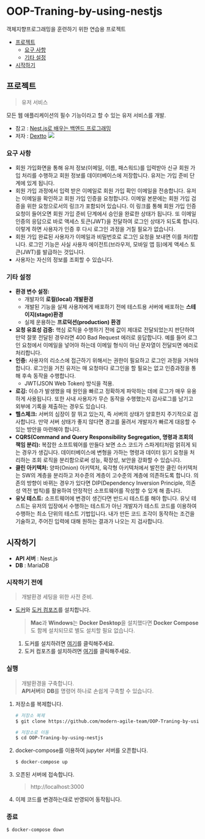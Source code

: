 # OOP-Traning-by-using-nestjs
객체지향프로그래밍을 훈련하기 위한 연습용 프로젝트

* <a href="#프로젝트">프로젝트</a>
  * <a href="#요구-사항">요구 사항</a>
  * <a href="#기타-설정">기타 설정</a>
* <a href="#시작하기">시작하기</a>

## 프로젝트
> 유저 서비스  

모든 웹 애플리케이션의 필수 기능이라고 할 수 있는 유저 서비스를 개발.
* 참고 : [Nest.js로 배우는 백엔드 프로그래밍](https://wikidocs.net/book/7059)
* 저자 : [Dextto](https://github.com/dextto)
<img src="https://wikidocs.net/images/page/158464/1-7.png"></img>

### 요구 사항
* 회원 가입화면을 통해 유저 정보(이메일, 이름, 패스워드)를 입력받아 신규 회원 가입 처리를 수행하고 회원 정보를 데이터베이스에 저장합니다. 유저는 가입 준비 단계에 있게 됩니다.
* 회원 가입 과정에서 입력 받은 이메일로 회원 가입 확인 이메일을 전송합니다. 유저는 이메일을 확인하고 회원 가입 인증을 요청합니다. 이메일 본문에는 회원 가입 검증을 위한 요청으로서의 링크가 포함되어 있습니다. 이 링크를 통해 회원 가입 인증 요청이 들어오면 회원 가입 준비 단계에서 승인을 완료한 상태가 됩니다. 또 이메일 인증의 응답으로 바로 액세스 토큰(JWT)을 전달하여 로그인 상태가 되도록 합니다. 이렇게 하면 사용자가 인증 후 다시 로그인 과정을 거칠 필요가 없습니다.
* 회원 가입 완료된 사용자가 이메일과 비밀번호로 로그인 요청을 보내면 이를 처리합니다. 로그인 기능은 사실 사용자 에이전트(브라우저, 모바일 앱 등)에게 액세스 토큰(JWT)를 발급하는 것입니다.
* 사용자는 자신의 정보를 조회할 수 있습니다.

### 기타 설정
* **환경 변수 설정:** 
  * 개발자의 **로컬(local) 개발환경**
  * 개발된 기능을 실제 사용자에게 배포하기 전에 테스트용 서버에 배포하는 **스테이지(stage)환경**
  * 실제 운용하는 **프로덕션(production) 환경**
* **요청 유효성 검증:** 핵심 로직을 수행하기 전에 값이 제대로 전달되었는지 판단하여 만약 잘못 전달된 경우라면 400 Bad Request 에러로 응답합니다. 예를 들어 로그인 요청에서 이메일을 넣어야 하는데 이메일 형식이 아닌 문자열이 전달되면 에러로 처리합니다.
* **인증:** 사용자의 리소스에 접근하기 위해서는 권한이 필요하고 로그인 과정을 거쳐야 합니다. 로그인을 거친 유저는 매 요청마다 로그인을 할 필요는 없고 인증과정을 통해 후속 동작을 수행합니다.
  * JWT(JSON Web Token) 방식을 적용.
* **로깅:** 이슈가 발생했을 때 원인을 빠르고 정확하게 파악하는 데에 로그가 매우 유용하게 사용됩니다. 또한 사내 사용자가 무슨 동작을 수행했는지 감사로그를 남기고 외부에 기록을 제출하는 경우도 있습니다.
* **헬스체크:** 서버의 심장이 잘 뛰고 있는지, 즉 서버의 상태가 양호한지 주기적으로 검사합니다. 만약 서버 상태가 좋지 않다면 경고를 울려서 개발자가 빠르게 대응할 수 있는 방안을 마련해야 합니다.
* **CQRS(Command and Query Responsibility Segregation, 명령과 조회의 책임 분리):** 복잡한 소프트웨어를 만들다 보면 소스 코드가 스파게티처럼 얽히게 되는 경우가 생깁니다. 데이터베이스에 변형을 가하는 명령과 데이터 읽기 요청을 처리하는 조회 로직을 분리함으로써 성능, 확장성, 보안을 강화할 수 있습니다.
* **클린 아키텍처:** 양파(Onion) 아키텍처, 육각형 아키텍처에서 발전한 클린 아키텍처는 SW의 계층을 분리하고 저수준의 계층이 고수준의 계층에 의존하도록 합니다. 의존의 방향이 바뀌는 경우가 있다면 DIP(Dependency Inversion Principle, 의존성 역전 법칙)를 활용하여 안정적인 소프트웨어를 작성할 수 있게 해 줍니다.
* **유닛 테스트:** 소프트웨어에 변경이 생긴다면 반드시 테스트를 해야 합니다. 유닛 테스트는 유저의 입장에서 수행하는 테스트가 아닌 개발자가 테스트 코드를 이용하여 수행하는 최소 단위의 테스트 기법입니다. 내가 만든 코드 조각이 동작하는 조건을 기술하고, 주어진 입력에 대해 원하는 결과가 나오는 지 검사합니다.

## 시작하기
* **API 서버** : Nest.js  
* **DB** : MariaDB  
### 시작하기 전에
> 개발환경 세팅을 위한 사전 준비.
* [도커](https://docs.docker.com/get-docker/)와 [도커 컴포즈](https://docs.docker.com/compose/install/)를 설치합니다.
   > **Mac**과 **Windows**는 **Docker Desktop**을 설치했다면 **Docker Compose**도 함께 설치되므로 별도 설치할 필요 없습니다.
   1. 도커를 설치하려면 [여기](https://docs.docker.com/get-docker/)를 클릭해주세요.
   2. 도커 컴포즈를 설치하려면 [여기](https://docs.docker.com/compose/install/)를 클릭해주세요.

### 실행
> 개발환경을 구축합니다.  
> **API서버**와 **DB**를 명령어 하나로 손쉽게 구축할 수 있습니다.  

1. 저장소를 복제합니다.
   ```bash
   # 저장소 복제
   $ git clone https://github.com/modern-agile-team/OOP-Traning-by-using-nestjs

   # 저장소로 이동
   $ cd OOP-Traning-by-using-nestjs
   ```
2. docker-compose를 이용하여 jupyter 서버를 오픈합니다.
   ```bash
   $ docker-compose up
   ```
3. 오픈된 서버에 접속합니다.
   > http://localhost:3000
4. 이제 코드를 변경하는대로 반영되어 동작됩니다.

### 종료
  ```bash
  $ docker-compose down
  ```
